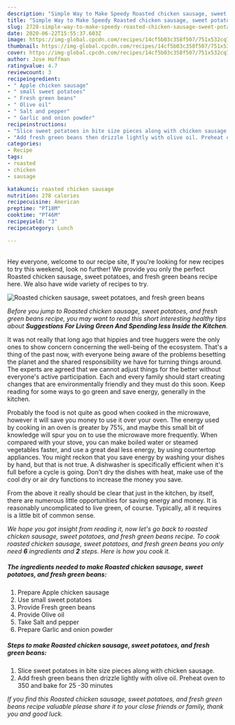 ```yaml
---
description: "Simple Way to Make Speedy Roasted chicken sausage, sweet potatoes, and fresh green beans"
title: "Simple Way to Make Speedy Roasted chicken sausage, sweet potatoes, and fresh green beans"
slug: 2728-simple-way-to-make-speedy-roasted-chicken-sausage-sweet-potatoes-and-fresh-green-beans
date: 2020-06-22T15:55:37.603Z
image: https://img-global.cpcdn.com/recipes/14cf5b03c358f507/751x532cq70/roasted-chicken-sausage-sweet-potatoes-and-fresh-green-beans-recipe-main-photo.jpg
thumbnail: https://img-global.cpcdn.com/recipes/14cf5b03c358f507/751x532cq70/roasted-chicken-sausage-sweet-potatoes-and-fresh-green-beans-recipe-main-photo.jpg
cover: https://img-global.cpcdn.com/recipes/14cf5b03c358f507/751x532cq70/roasted-chicken-sausage-sweet-potatoes-and-fresh-green-beans-recipe-main-photo.jpg
author: Jose Hoffman
ratingvalue: 4.7
reviewcount: 3
recipeingredient:
- " Apple chicken sausage"
- " small sweet potatoes"
- " Fresh green beans"
- " Olive oil"
- " Salt and pepper"
- " Garlic and onion powder"
recipeinstructions:
- "Slice sweet potatoes in bite size pieces along with chicken sausage."
- "Add fresh green beans then drizzle lightly with olive oil. Preheat oven to 350 and bake for 25 -30 minutes"
categories:
- Recipe
tags:
- roasted
- chicken
- sausage

katakunci: roasted chicken sausage 
nutrition: 278 calories
recipecuisine: American
preptime: "PT18M"
cooktime: "PT46M"
recipeyield: "3"
recipecategory: Lunch

---
```

<br>
Hey everyone, welcome to our recipe site, If you're looking for new recipes to try this weekend, look no further! We provide you only the perfect Roasted chicken sausage, sweet potatoes, and fresh green beans recipe here. We also have wide variety of recipes to try.
<br>


![Roasted chicken sausage, sweet potatoes, and fresh green beans](https://img-global.cpcdn.com/recipes/14cf5b03c358f507/751x532cq70/roasted-chicken-sausage-sweet-potatoes-and-fresh-green-beans-recipe-main-photo.jpg)

<i>Before you jump to Roasted chicken sausage, sweet potatoes, and fresh green beans recipe, you may want to read this short interesting healthy tips about 
<strong>Suggestions For Living Green And Spending less Inside the Kitchen</strong>.</i>
</br>

It was not really that long ago that hippies and tree huggers were the only ones to show concern concerning the well-being of the ecosystem. That's a thing of the past now, with everyone being aware of the problems besetting the planet and the shared responsibility we have for turning things around. The experts are agreed that we cannot adjust things for the better without everyone's active participation. Each and every family should start creating changes that are environmentally friendly and they must do this soon. Keep reading for some ways to go green and save energy, generally in the kitchen.

Probably the food is not quite as good when cooked in the microwave, however it will save you money to use it over your oven. The energy used by cooking in an oven is greater by 75%, and maybe this small bit of knowledge will spur you on to use the microwave more frequently. When compared with your stove, you can make boiled water or steamed vegetables faster, and use a great deal less energy, by using countertop appliances. You might reckon that you save energy by washing your dishes by hand, but that is not true. A dishwasher is specifically efficient when it's full before a cycle is going. Don't dry the dishes with heat, make use of the cool dry or air dry functions to increase the money you save.

From the above it really should be clear that just in the kitchen, by itself, there are numerous little opportunities for saving energy and money. It is reasonably uncomplicated to live green, of course. Typically, all it requires is a little bit of common sense.


<i>We hope you got insight from reading it, now let's go back to roasted chicken sausage, sweet potatoes, and fresh green beans recipe. To cook roasted chicken sausage, sweet potatoes, and fresh green beans you only need <strong>6</strong> ingredients and <strong>2</strong> steps. Here is how you cook it.
</i>

##### The ingredients needed to make Roasted chicken sausage, sweet potatoes, and fresh green beans:

1. Prepare  Apple chicken sausage
1. Use  small sweet potatoes
1. Provide  Fresh green beans
1. Provide  Olive oil
1. Take  Salt and pepper
1. Prepare  Garlic and onion powder


##### Steps to make Roasted chicken sausage, sweet potatoes, and fresh green beans:

1. Slice sweet potatoes in bite size pieces along with chicken sausage.
1. Add fresh green beans then drizzle lightly with olive oil. Preheat oven to 350 and bake for 25 -30 minutes


<i>If you find this Roasted chicken sausage, sweet potatoes, and fresh green beans recipe valuable please share it to your close friends or family, thank you and good luck.</i>
